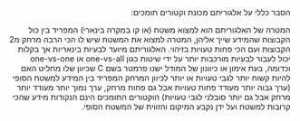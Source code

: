 <div dir="rtl">
הסבר כללי על אלגוריתם מכונת וקטורים תומכים:

המטרה של האלגוריתם הוא למצוא משטח (או קו במקרה בינארי) המפריד בין כול הקבוצות שהמידע שייך אליהן, המטרה למצוא את המשטח שיש לו הכי הרבה מרחק מ2 הקבוצות ועם הכי פחות טעויות בזיהוי.
האלגוריתם מיועד לבעיות בינאריות אך בקלות יכול לעבור לבעיות מורכבות יותר על ידי שיטות כגון one-vs-all או one-vs-one וכדומה, בעת אימון או כיוונון של המודל ישנו פרמטר בשם C שכיוון שלו מחליט האם להיות קשוח יותר לגבי טעויות או יותר לכיוון המרחק המפריד בין המידע למשטח הסופי (ערך גבוה יותר מעודד פחות טעויות אבל גם פחות מרחק, ערך נמוך יותר מעודד יותר מרחק אבל גם יותר סובלני לגבי טעויות)
הוקטורים התומכים הינם הנקודות מידע שהכי קרובות למשטח ועל ידן נקבע המיקום והזווית של המשטח הסופי.
